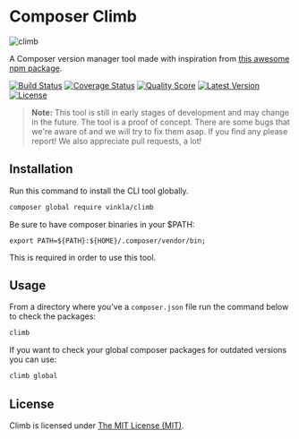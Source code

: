 # Composer Climb

![climb](https://cloud.githubusercontent.com/assets/499192/9735244/a9564544-5639-11e5-8bd2-e108f3d340c1.png)

A Composer version manager tool made with inspiration from [this awesome npm package](https://www.npmjs.com/package/npm-check-updates).

[![Build Status](https://img.shields.io/travis/vinkla/climb/master.svg?style=flat)](https://travis-ci.org/vinkla/climb)
[![Coverage Status](https://img.shields.io/scrutinizer/coverage/g/vinkla/climb.svg?style=flat)](https://scrutinizer-ci.com/g/vinkla/climb/code-structure)
[![Quality Score](https://img.shields.io/scrutinizer/g/vinkla/climb.svg?style=flat)](https://scrutinizer-ci.com/g/vinkla/climb)
[![Latest Version](https://img.shields.io/github/release/vinkla/climb.svg?style=flat)](https://github.com/vinkla/climb/releases)
[![License](https://img.shields.io/packagist/l/vinkla/climb.svg?style=flat)](https://packagist.org/packages/vinkla/climb)

> **Note:** This tool is still in early stages of development and may change in the future. The tool is a proof of concept. There are some bugs that we're aware of and we will try to fix them asap. If you find any please report! We also appreciate pull requests, a lot!

## Installation

Run this command to install the CLI tool globally.
```bash
composer global require vinkla/climb
```

Be sure to have composer binaries in your $PATH:
```
export PATH=${PATH}:${HOME}/.composer/vendor/bin;
```

This is required in order to use this tool.

## Usage

From a directory where you've a `composer.json` file run the command below to check the packages:
```bash
climb
```

If you want to check your global composer packages for outdated versions you can use:
```bash
climb global
```

## License

Climb is licensed under [The MIT License (MIT)](LICENSE).
